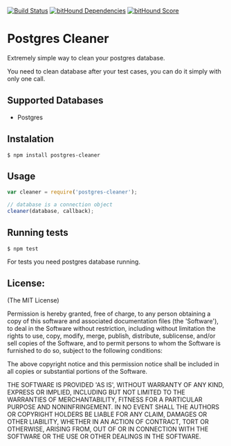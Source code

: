 [![Build Status](https://travis-ci.org/EastCoastProduct/node-postgres-cleaner.svg?branch=master)](https://travis-ci.org/EastCoastProduct/node-postgres-cleaner)
[![bitHound Dependencies](https://www.bithound.io/github/EastCoastProduct/node-postgres-cleaner/badges/dependencies.svg)](https://www.bithound.io/github/EastCoastProduct/node-postgres-cleaner/master/dependencies/npm)
[![bitHound Score](https://www.bithound.io/github/EastCoastProduct/node-postgres-cleaner/badges/score.svg)](https://www.bithound.io/github/EastCoastProduct/node-postgres-cleaner)

Postgres Cleaner
========================
Extremely simple way to clean your postgres database.

You need to clean database after your test cases, you can do it simply with only one call.

Supported Databases
-------------------
* Postgres

Instalation
-----------
```shell
$ npm install postgres-cleaner
```

Usage
------
```javascript
var cleaner = require('postgres-cleaner');

// database is a connection object
cleaner(database, callback);
```

Running tests
-------------

```shell
$ npm test
```

For tests you need postgres database running.


License:
--------

(The MIT License)

Permission is hereby granted, free of charge, to any person obtaining
a copy of this software and associated documentation files (the
'Software'), to deal in the Software without restriction, including
without limitation the rights to use, copy, modify, merge, publish,
distribute, sublicense, and/or sell copies of the Software, and to
permit persons to whom the Software is furnished to do so, subject to
the following conditions:

The above copyright notice and this permission notice shall be
included in all copies or substantial portions of the Software.

THE SOFTWARE IS PROVIDED 'AS IS', WITHOUT WARRANTY OF ANY KIND,
EXPRESS OR IMPLIED, INCLUDING BUT NOT LIMITED TO THE WARRANTIES OF
MERCHANTABILITY, FITNESS FOR A PARTICULAR PURPOSE AND NONINFRINGEMENT.
IN NO EVENT SHALL THE AUTHORS OR COPYRIGHT HOLDERS BE LIABLE FOR ANY
CLAIM, DAMAGES OR OTHER LIABILITY, WHETHER IN AN ACTION OF CONTRACT,
TORT OR OTHERWISE, ARISING FROM, OUT OF OR IN CONNECTION WITH THE
SOFTWARE OR THE USE OR OTHER DEALINGS IN THE SOFTWARE.
